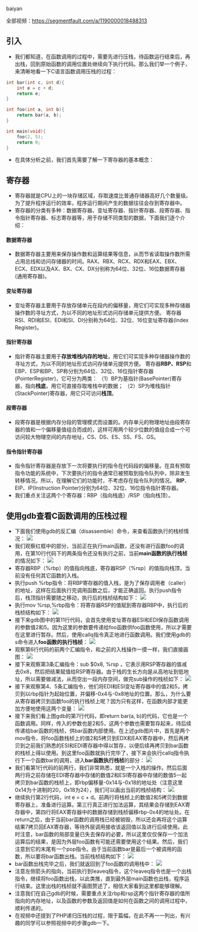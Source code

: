 baiyan

全部视频：https://segmentfault.com/a/1190000018488313

## 引入
 - 我们都知道，在函数调用的过程中，需要先进行压栈，待函数运行结束后，再出栈，回到原始函数的调用位置处继续向下执行代码。那么我们举一个例子，来清晰地看一下C语言函数调用压栈的过程：
```c
int bar(int c, int d){
    int e = c + d;
    return e;
}

int foo(int a, int b){
    return bar(a, b);
}

int main(void){
    foo(2, 5);
    return 0;
}
```
 - 在具体分析之前，我们首先需要了解一下寄存器的基本概念：
## 寄存器
 - 寄存器就是CPU上的一块存储区域，存取速度比普通存储器高好几个数量级。为了提升程序运行的效率，程序运行期间产生的数据往往会存到寄存器中。
 - 寄存器的分类有多种：数据寄存器、变址寄存器、指针寄存器、段寄存器、指令指针寄存器、标志寄存器等，用于存储不同类型的数据，下面我们逐个介绍：
#### 数据寄存器
 - 数据寄存器主要用来保存操作数和运算结果等信息，从而节省读取操作数所需占用总线和访问存储器的时间。RAX、RBX、RCX、RDX和EAX、EBX、ECX、EDX以及AX、BX、CX、DX分别称为64位、32位、16位数据寄存器(通用寄存器)。
#### 变址寄存器
 - 变址寄存器主要用于存放存储单元在段内的偏移量，用它们可实现多种存储器操作数的寻址方式，为以不同的地址形式访问存储单元提供方便。 寄存器RSI、RDI和ESI、EDI和SI、DI分别称为64位、32位、16位变址寄存器(Index Register)。
#### 指针寄存器
 - 指针寄存器主要用于**存放堆栈内存的地址**，用它们可实现多种存储器操作数的寻址方式，为以不同的地址形式访问存储单元提供方便。 寄存器**RBP、RSP**和EBP、ESP和BP、SP称分别为64位、32位、16位指针寄存器(PointerRegister)，它可分为两类：
（1）BP为基指针(BasePointer)寄存器，指向**栈底**，用它可直接存取堆栈中的数据； 
（2）SP为堆栈指针(StackPointer)寄存器，用它只可访问**栈顶**。
#### 段寄存器
 - 段寄存器是根据内存分段的管理模式而设置的。内存单元的物理地址由段寄存器的值和一个偏移量值组合而成的，这样可用两个较少位数的值组合成一个可访问较大物理空间的内存地址，CS、DS、ES、SS、FS、GS。
#### 指令指针寄存器
 - 指令指针寄存器是存放下一次将要执行的指令在代码段的偏移量。在具有预取指令功能的系统中，下次要执行的指令通常已被预取到指令队列中，除非发生转移情况。所以，在理解它们的功能时，不考虑存在指令队列的情况。 **RIP**、EIP、IP(Instruction Pointer)分别为64位、32位、16位指令指针寄存器。
  - 我们重点关注这两个个寄存器：RBP（指向栈底）/RSP（指向栈顶）。
## 使用gdb查看C函数调用的压栈过程
 - 下面我们使用gdb的反汇编（disassemble）命令，来查看函数执行的栈桢情况：
![](http://baiyanzzz.oss-cn-beijing.aliyuncs.com/2019/7/19/1563506221783.png)
 - 我们观察红框中的部分，当前正在执行main函数，还没有进行函数foo的调用，在第10行代码下的两条指令还没有执行之前，当前**main函数的执行栈桢**的情况如下：
![](http://baiyanzzz.oss-cn-beijing.aliyuncs.com/2019/7/19/1563510294308.png)
 - 寄存器RBP（%rbp）的值指向栈底，寄存器RSP（%rsp）的值指向栈顶，当前没有任何其它函数的入栈。
 - 执行push %rbp指令：将RBP寄存器的值入栈，是为了保存调用者（caller）的地址，这样在后面执行完调用函数之后，才能正确返回。执行push指令后，栈顶指针需要随之移动，执行后的栈桢结构如下：
![](http://baiyanzzz.oss-cn-beijing.aliyuncs.com/2019/7/19/1563510354835.png)
 - 执行mov %rsp,%rbp指令：将寄存器RSP的值赋到寄存器RBP中，执行后的栈桢结构如下：
![](http://baiyanzzz.oss-cn-beijing.aliyuncs.com/2019/7/19/1563510380167.png)
 - 接下来gdb图中的第11行代码，会首先使用变址寄存器ESI和EDI保存函数调用的参数值2和5。因为这里的参数要传递给foo函数供foo函数使用，所以才需要在这里进行暂存。然后，使用callq指令真正地进行函数调用。我们使用gdb的s命令进入**foo函数的执行栈桢**：
![](http://baiyanzzz.oss-cn-beijing.aliyuncs.com/2019/7/19/1563520377652.png)
 - 观察第6行代码的前两个汇编指令，和之前的入栈操作一摸一样，我们直接画图：
![](http://baiyanzzz.oss-cn-beijing.aliyuncs.com/2019/7/19/1563511158085.png)
 - 接下来观察第3条汇编指令：sub $0x8, %rsp ，它表示用RSP寄存器的值减去0x8，然后把结果赋值给RSP寄存器。由于栈的生长方向是从高地址到低地址，所以需要做减法，从而空出一段内存空间，做完sub操作的栈桢如下：
![](http://baiyanzzz.oss-cn-beijing.aliyuncs.com/2019/7/19/1563511562342.png)
 - 接下来观察第4、5条汇编指令，他们将EDI和ESI变址寄存器中的值2和5，拷贝到以rbp指针为起始位置，并偏移-0x4与-0x8地址的位置。那么，为什么要从寄存器拷贝到函数foo的执行栈桢上呢？因为只有这样，在函数内部才能更加方便地使用这两个变量：
![](http://baiyanzzz.oss-cn-beijing.aliyuncs.com/2019/7/19/1563511877363.png)
 - 接下来我们看上图gdb的第7行代码，即return bar(a, b)的代码，它也是一个函数调用。同样，传入的参数也是2和5，这两个参数也需要暂存起来，待后续传递给bar函数的栈桢，供bar函数内部使用。在上述gdb图片中，首先是两个mov指令，将foo函数栈桢上的值2和5拷贝到EDX和EAX寄存器中，然后再拷贝到之前我们熟悉的ESI和EDI寄存器中得以暂存，以便后续再拷贝到bar函数的栈桢上得以使用。到这里foo函数就执行完毕了，接下来会执行callq指令执行下一个函数bar的调用，进入**bar函数执行栈桢**的部分：
![](http://baiyanzzz.oss-cn-beijing.aliyuncs.com/2019/7/19/1563523262877.png)
 - 我们看第1行代码的前两行，我们非常熟悉，就是一个入栈的操作。然后后面两行将之前存储在EDI寄存器中存储的数值2和ESI寄存器中存储的数值5一起拷贝到bar函数的栈桢上，即rbp偏移量-0x14与-0x18的地址处（注意这里0x14为十进制的20，0x18为24），我们可以画出当前的栈桢结构：
![](http://baiyanzzz.oss-cn-beijing.aliyuncs.com/2019/7/19/1563525612812.png)
 - 继续执行第2行代码，int e = c + d。前两行将栈桢上的数值2和5拷贝到数据寄存器上，准备进行运算。第三行真正进行加法运算，其结果会存储到EAX寄存器中，第四行将EAX寄存器中的数据存储到栈桢偏移rbp-0x4的地址处。在return之后，由于当前bar函数的调用栈已经被销毁，所以还会再将这个运算结果7拷贝回EAX寄存器，等待外层调用接收该返回值以及进行后续使用。此时注意，bar函数的局部变量已失去保存的必要，所以这里仅仅保存一个加法运算后的结果，是因为外层foo函数有可能还需要使用这个结果。然后，我们注意到它的末尾有一个pop指令。由于当前函数bar是最后一个被调用的函数，所以要将bar函数出栈。当前栈桢结构如下：
![](http://baiyanzzz.oss-cn-beijing.aliyuncs.com/2019/7/19/1563525878712.png)
 - bar函数出栈完毕之后，我们就返回到了foo函数的调用栈中：
![](http://baiyanzzz.oss-cn-beijing.aliyuncs.com/2019/7/19/1563526508894.png)
 - 注意左侧箭头的指向，当前执行到leaveq指令，这个leaveq指令也是一个出栈指令，继续将foo函数出栈，以此类推，直到最外层main函数也出栈，程序运行结束。这里出栈的栈桢就不画图赘述了，相信大家看到这里都能够理解。
 - 注意我们在自己gdb的时候，需要重点关注rbp和rsp这两个指针寄存器的值所指向的内存地址，以及函数的参数及返回值是如何在函数之间的调用过程中，顺利传递的。
 - 在视频中还提到了PHP递归压栈的过程，限于篇幅，在此不再一一列出，有兴趣的同学可以参照视频中的步骤gdb一下。